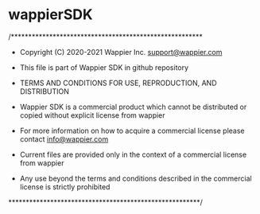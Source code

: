 # wappierSDK



/*******************************************************
* Copyright (C) 2020-2021 Wappier Inc. support@wappier.com

* This file is part of Wappier SDK in github repository

* TERMS AND CONDITIONS FOR USE, REPRODUCTION, AND DISTRIBUTION

* Wappier SDK is a commercial product which cannot be distributed or copied without explicit license from wappier

* For more information on how to acquire a commercial license please contact info@wappier.com

* Current files are provided only in the context of a commercial license from wappier

* Any use beyond the terms and conditions described in the commercial license is strictly prohibited

*******************************************************/
